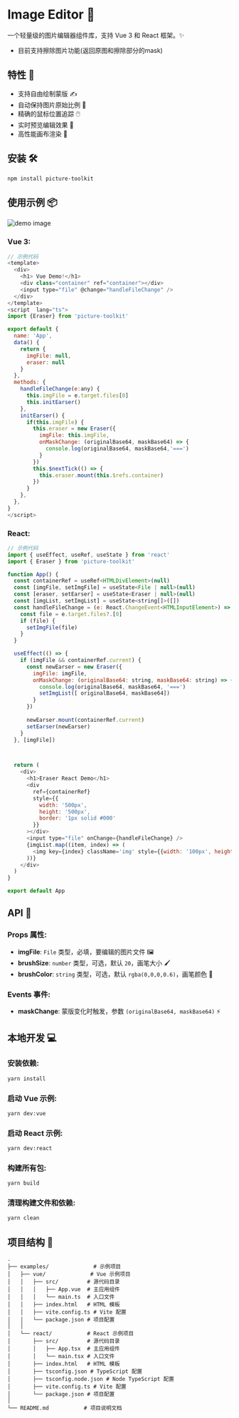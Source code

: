 # Image Editor 🎨

一个轻量级的图片编辑器组件库，支持 Vue 3 和 React 框架。✨
- 目前支持擦除图片功能(返回原图和擦除部分的mask)

## 特性 🌟
- 支持自由绘制蒙版 ✍️
- 自动保持图片原始比例 🔄
- 精确的鼠标位置追踪 🖱️
- 实时预览编辑效果 👀
- 高性能画布渲染 🚀

## 安装 🛠️

```bash
npm install picture-toolkit
```


## 使用示例 📦
![demo image](http://static.markweb.top/static/demo.png)
### Vue 3:
```js
// 示例代码
<template>
  <div>
    <h1> Vue Demo!</h1>
    <div class="container" ref="container"></div>
    <input type="file" @change="handleFileChange" />
  </div>
</template>
<script  lang="ts">
import {Eraser} from 'picture-toolkit'

export default {
  name: 'App',
  data() {
    return {
      imgFile: null,
      eraser: null
    }
  },
  methods: {
    handleFileChange(e:any) {
      this.imgFile = e.target.files[0]
      this.initEarser()
    },
    initEarser() {
      if(this.imgFile) {
        this.eraser = new Eraser({
          imgFile: this.imgFile,
          onMaskChange: (originalBase64, maskBase64) => {
            console.log(originalBase64, maskBase64,'===')
          }
        })
        this.$nextTick(() => {
          this.eraser.mount(this.$refs.container)
        })
      }
    },
  },
}
</script>
```

### React:
```js
// 示例代码
import { useEffect, useRef, useState } from 'react'
import { Eraser } from 'picture-toolkit'

function App() {
  const containerRef = useRef<HTMLDivElement>(null)
  const [imgFile, setImgFile] = useState<File | null>(null)
  const [eraser, setEarser] = useState<Eraser | null>(null)
  const [imgList, setImgList] = useState<string[]>([])
  const handleFileChange = (e: React.ChangeEvent<HTMLInputElement>) => {
    const file = e.target.files?.[0]
    if (file) {
      setImgFile(file)
    }
  }

  useEffect(() => {
    if (imgFile && containerRef.current) {
      const newEarser = new Eraser({
        imgFile: imgFile,
        onMaskChange: (originalBase64: string, maskBase64: string) => {
          console.log(originalBase64, maskBase64, '===')
          setImgList([ originalBase64, maskBase64])
        }
      })
      
      newEarser.mount(containerRef.current)
      setEarser(newEarser)
    }
  }, [imgFile])



  return (
    <div>
      <h1>Eraser React Demo</h1>
      <div 
        ref={containerRef} 
        style={{
          width: '500px',
          height: '500px',
          border: '1px solid #000'
        }}
      ></div>
      <input type="file" onChange={handleFileChange} />
      {imgList.map((item, index) => (
        <img key={index} className='img' style={{width: '100px', height: '100px'}} src={item} alt="img" />
      ))}
    </div>
  ) 
}

export default App 
```

## API 📑

### Props 属性:
- **imgFile**: `File` 类型，必填，要编辑的图片文件 🖼️
- **brushSize**: `number` 类型，可选，默认 `20`，画笔大小 🖌️
- **brushColor**: `string` 类型，可选，默认 `rgba(0,0,0,0.6)`，画笔颜色 🎨

### Events 事件:
- **maskChange**: 蒙版变化时触发，参数 `(originalBase64, maskBase64)` ⚡

## 本地开发 💻

### 安装依赖:
```bash
yarn install
```

### 启动 Vue 示例:
```bash
yarn dev:vue
```

### 启动 React 示例:
```bash
yarn dev:react
```

### 构建所有包:
```bash
yarn build
```

### 清理构建文件和依赖:
```bash
yarn clean
```

## 项目结构 📁
```
.
├── examples/              # 示例项目
│   ├── vue/              # Vue 示例项目
│   │   ├── src/         # 源代码目录
│   │   │   ├── App.vue  # 主应用组件
│   │   │   └── main.ts  # 入口文件
│   │   ├── index.html   # HTML 模板
│   │   ├── vite.config.ts # Vite 配置
│   │   └── package.json # 项目配置
│   │
│   └── react/           # React 示例项目
│       ├── src/         # 源代码目录
│       │   ├── App.tsx  # 主应用组件
│       │   └── main.tsx # 入口文件
│       ├── index.html   # HTML 模板
│       ├── tsconfig.json # TypeScript 配置
│       ├── tsconfig.node.json # Node TypeScript 配置
│       ├── vite.config.ts # Vite 配置
│       └── package.json # 项目配置
│
└── README.md           # 项目说明文档